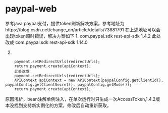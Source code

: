 # paypal-web
参考java paypal支付，提供token刷新解决方案，参考地址为https://blog.csdn.net/change_on/article/details/73881791
在上述地址可以会出现token超时错误，解决方案如下
1.
<dependency>
            <groupId>com.paypal.sdk</groupId>
            <artifactId>rest-api-sdk</artifactId>
            <version>1.4.2</version>
</dependency>
此处改成
<dependency>
            <groupId>com.paypal.sdk</groupId>
            <artifactId>rest-api-sdk</artifactId>
            <version>1.14.0</version>
</dependency>

2.

        payment.setRedirectUrls(redirectUrls);
        return payment.create(apiContext);
        此处改成
        payment.setRedirectUrls(redirectUrls);
        APIContext apiContext = new APIContext(paypalConfig.getClientId(), paypalConfig.getClientSecret(), paypalConfig.getMode());
        return payment.create(apiContext);

原因浅析，bean注解单例注入，在单次运行时只生成一次AccessToken,1.4.2版本没找到支持新实例化的方案，修改后自动重新获取。
